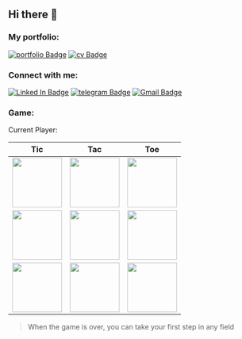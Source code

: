 ## Hi there 👋

### My portfolio:

[![portfolio Badge](https://img.shields.io/badge/PORTFOLIO-FDD11C?style=for-the-badge)](https://blackgolyb.github.io)
[![cv Badge](https://img.shields.io/badge/CV-FDD11C?style=for-the-badge)](https://github.com/blackgolyb/cv/releases/latest/download/CV_Omelnitskyi_Andrii_Python_Developer.pdf)

### Connect with me:

[![Linked In Badge](https://img.shields.io/badge/Linked_In-4085DE?style=for-the-badge&logo=LinkedIn&logoColor=fff)](https://www.linkedin.com/in/andrii-omelnitskyi-185193234/)
[![telegram Badge](https://img.shields.io/badge/Telegram-4085DE?style=for-the-badge&logo=telegram&logoColor=fff)](https://t.me/blackgolyb)
[![Gmail Badge](https://img.shields.io/badge/Gmail-4085DE?style=for-the-badge&logo=Gmail&logoColor=fff)](mailto:aomelnitsky@gmail.com)


### Game:

Current Player:
<img src="https://tic_tac_toe_api.serveo.net/api/v1/gh/get_current_player" height="14"/>

|Tic|Tac|Toe|
|-|-|-|
|<a href="https://tic_tac_toe_api.serveo.net/api/v1/gh/update_field/0?r=https://github.com/blackgolyb"><img src="https://tic_tac_toe_api.serveo.net/api/v1/gh/get_field/0" width="100"/></a>|<a href="https://tic_tac_toe_api.serveo.net/api/v1/gh/update_field/1?r=https://github.com/blackgolyb"><img src="https://tic_tac_toe_api.serveo.net/api/v1/gh/get_field/1" width="100"/></a>|<a href="https://tic_tac_toe_api.serveo.net/api/v1/gh/update_field/2?r=https://github.com/blackgolyb"><img src="https://tic_tac_toe_api.serveo.net/api/v1/gh/get_field/2" width="100"/></a>|
|<a href="https://tic_tac_toe_api.serveo.net/api/v1/gh/update_field/3?r=https://github.com/blackgolyb"><img src="https://tic_tac_toe_api.serveo.net/api/v1/gh/get_field/3" width="100"/></a>|<a href="https://tic_tac_toe_api.serveo.net/api/v1/gh/update_field/4?r=https://github.com/blackgolyb"><img src="https://tic_tac_toe_api.serveo.net/api/v1/gh/get_field/4" width="100"/></a>|<a href="https://tic_tac_toe_api.serveo.net/api/v1/gh/update_field/5?r=https://github.com/blackgolyb"><img src="https://tic_tac_toe_api.serveo.net/api/v1/gh/get_field/5" width="100"/></a>|
|<a href="https://tic_tac_toe_api.serveo.net/api/v1/gh/update_field/6?r=https://github.com/blackgolyb"><img src="https://tic_tac_toe_api.serveo.net/api/v1/gh/get_field/6" width="100"/></a>|<a href="https://tic_tac_toe_api.serveo.net/api/v1/gh/update_field/7?r=https://github.com/blackgolyb"><img src="https://tic_tac_toe_api.serveo.net/api/v1/gh/get_field/7" width="100"/></a>|<a href="https://tic_tac_toe_api.serveo.net/api/v1/gh/update_field/8?r=https://github.com/blackgolyb"><img src="https://tic_tac_toe_api.serveo.net/api/v1/gh/get_field/8" width="100"/></a>|


> When the game is over, you can take your first step in any field
